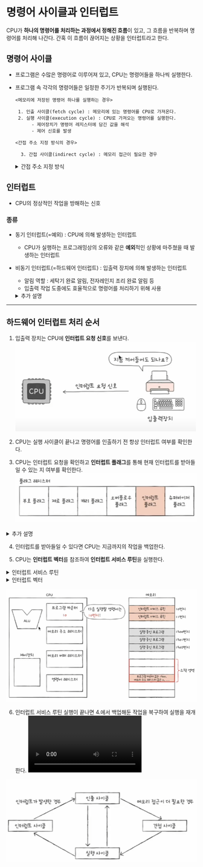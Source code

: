 # 명령어 사이클과 인터럽트
CPU가 **하나의 명령어를 처리하는 과정에서 정해진 흐름**이 있고, 그 흐름을 반복하며 명령어를 처리해 나간다.
간혹 이 흐름이 끊어지는 상황을 인터럽트라고 한다.

## 명령어 사이클
- 프로그램은 수많은 명령어로 이루어져 있고, CPU는 명령어들을 하나씩 실행한다. 
- 프로그램 속 각각의 명령어들은 일정한 주기가 반복되며 실행된다.

   `<메모리에 저장된 명령어 하나를 실행하는 경우>` 

       1. 인출 사이클(fetch cycle) : 메모리에 있는 명령어를 CPU로 가져온다.
       2. 실행 사이클(execution cycle) : CPU로 가져오는 명령어를 실행한다.
            - 제어장치가 명령어 레지스터에 담긴 값을 해석
            - 제어 신호를 발생

    `<간접 주소 지정 방식의 경우>`
        
        3. 간접 사이클(indirect cycle) : 메모리 접근이 필요한 경우

    <details>
    <summary> 간접 주소 지정 방식 </summary>
    <div markdown="1">
    유효 주소의 주소를 오퍼랜드 필드에 명시한다. 
    - 장점 : 직접 주소 직정 방식보다 표현할수 있는 유효 주소의 범위가 더 넓어진다.
    - 단점 : 두 번의 메모리 접근이 필요해 느리다.

    <img src="https://i.imgur.com/rJLsblW.png"/>
    </div>
    </details>

## 인터럽트
- CPU의 정상적인 작업을 방해하는 신호

### 종류
- 동기 인터럽트(=예외) : CPU에 의해 발생하는 인터럽트
    - CPU가 실행하는 프로그래밍상의 오류와 같은 **예외**적인 상황에 마주쳤을 때 발생하는 인터럽트

- 비동기 인터럽트(=하드웨어 인터럽트) : 입출력 장치에 의해 발생하는 인터럽트
    - 알림 역할 : 세탁기 완료 알림, 전자레인지 조리 완료 알림 등
    - 입출력 작업 도중에도 효율적으로 명령어를 처리하기 위해 사용

    <details>
    <summary>추가 설명 </summary>
    <div markdown="1">
    입출력 장치는 CPU에 비해 느리다인터럽트가 없다면 CPU는 프린트 완료 여부를 확인하기 위해 주기적으로 확인해야 한다인터럽트가 있다면 입출력 작업 동안 CPU는 다른 일을 할 수가 있다.
    </div></details> 
---

## 하드웨어 인터럽트 처리 순서
1. 입출력 장치는 CPU에 **인터럽트 요청 신호**를 보낸다.
![Alt text](images/05-1.png)

2. CPU는 실행 사이클이 끝나고 명령어를 인출하기 전 항상 인터럽트 여부를 확인한다.

3. CPU는 인터럽트 요청을 확인하고 **인터럽트 플래그**를 통해 현재 인터럽트를 받아들일 수 있는 지 여부를 확인한다.
![Alt text](images/05-2.png)
<details>
<summary>추가 설명 </summary>
<div markdown="1">
모든 하드웨어 인터럽트를 인터럽트 플래그로 막을 수 있는 것은 아니다.
무시할 수  있는 인터럽트는 정전이나 CPU 고장 등과 같이 예외적인 경우이다.
</div></details> 

4. 인터럽트를 받아들일 수 있다면 CPU는 지금까지의 작업을 백업한다.

5. CPU는 **인터럽트 벡터**를 참조하여 **인터럽트 서비스 루틴**을 실행한다.
<details>
<summary>인터럽트 서비스 루틴 </summary>
<div markdown="1">
인터럽트를 처리하기 위한 프로그램
인터럽트를 처리하는 방법은 입출력장치마다 다르기 때문에 메모리에 여러 개의 인터럽트 서비스 루틴이 저장되어 있다.
</div></details> 
<details>
<summary>인터럽트 벡터 </summary>
<div markdown="1">
각기 다른 인터럽트 서비스 루틴을 식별하기 위한 정보
CPU는 하드웨어 인터럽트 요청을 보낸 대상으로부터 데이터 버스를 통해 인터럽트 벡터를 전달 받는다.
</div></details>

![Alt text](images/05-4.png)


6. 인터럽트 서비스 루틴 실행이 끝나면 4.에서 백업해둔 작업을 복구하여 실행을 재개한다.
<video src="images/05-3.mp4" controls title="Title"></video>

![Alt text](images/05-05.png)